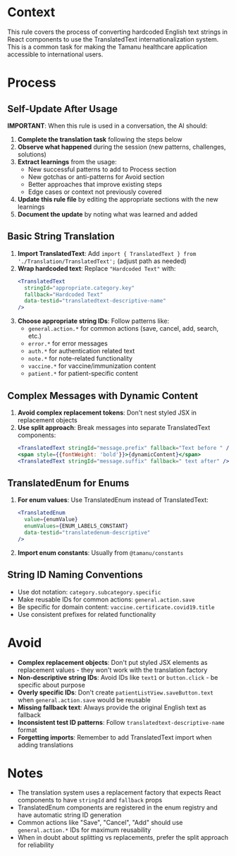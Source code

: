 # Context

This rule covers the process of converting hardcoded English text strings in React components to use the TranslatedText internationalization system. This is a common task for making the Tamanu healthcare application accessible to international users.

# Process

## Self-Update After Usage

**IMPORTANT**: When this rule is used in a conversation, the AI should:

1. **Complete the translation task** following the steps below
2. **Observe what happened** during the session (new patterns, challenges, solutions)
3. **Extract learnings** from the usage:
   - New successful patterns to add to Process section
   - New gotchas or anti-patterns for Avoid section
   - Better approaches that improve existing steps
   - Edge cases or context not previously covered
4. **Update this rule file** by editing the appropriate sections with the new learnings
5. **Document the update** by noting what was learned and added

## Basic String Translation

1. **Import TranslatedText**: Add `import { TranslatedText } from './Translation/TranslatedText';` (adjust path as needed)
2. **Wrap hardcoded text**: Replace `"Hardcoded Text"` with:
   ```jsx
   <TranslatedText
     stringId="appropriate.category.key"
     fallback="Hardcoded Text"
     data-testid="translatedtext-descriptive-name"
   />
   ```
3. **Choose appropriate string IDs**: Follow patterns like:
   - `general.action.*` for common actions (save, cancel, add, search, etc.)
   - `error.*` for error messages
   - `auth.*` for authentication related text
   - `note.*` for note-related functionality
   - `vaccine.*` for vaccine/immunization content
   - `patient.*` for patient-specific content

## Complex Messages with Dynamic Content

1. **Avoid complex replacement tokens**: Don't nest styled JSX in replacement objects
2. **Use split approach**: Break messages into separate TranslatedText components:
   ```jsx
   <TranslatedText stringId="message.prefix" fallback="Text before " />
   <span style={{fontWeight: 'bold'}}>{dynamicContent}</span>
   <TranslatedText stringId="message.suffix" fallback=" text after" />
   ```

## TranslatedEnum for Enums

1. **For enum values**: Use TranslatedEnum instead of TranslatedText:
   ```jsx
   <TranslatedEnum
     value={enumValue}
     enumValues={ENUM_LABELS_CONSTANT}
     data-testid="translatedenum-descriptive"
   />
   ```
2. **Import enum constants**: Usually from `@tamanu/constants`

## String ID Naming Conventions

- Use dot notation: `category.subcategory.specific`
- Make reusable IDs for common actions: `general.action.save`
- Be specific for domain content: `vaccine.certificate.covid19.title`
- Use consistent prefixes for related functionality

# Avoid

- **Complex replacement objects**: Don't put styled JSX elements as replacement values - they won't work with the translation factory
- **Non-descriptive string IDs**: Avoid IDs like `text1` or `button.click` - be specific about purpose
- **Overly specific IDs**: Don't create `patientListView.saveButton.text` when `general.action.save` would be reusable
- **Missing fallback text**: Always provide the original English text as fallback
- **Inconsistent test ID patterns**: Follow `translatedtext-descriptive-name` format
- **Forgetting imports**: Remember to add TranslatedText import when adding translations

# Notes

- The translation system uses a replacement factory that expects React components to have `stringId` and `fallback` props
- TranslatedEnum components are registered in the enum registry and have automatic string ID generation
- Common actions like "Save", "Cancel", "Add" should use `general.action.*` IDs for maximum reusability
- When in doubt about splitting vs replacements, prefer the split approach for reliability
